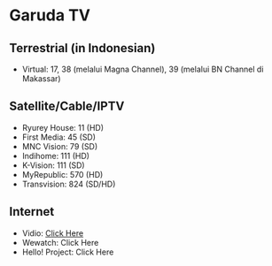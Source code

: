 # Garuda TV
## Terrestrial (in Indonesian)
* Virtual: 17, 38 (melalui Magna Channel), 39 (melalui BN Channel di Makassar)
## Satellite/Cable/IPTV
* Ryurey House: 11 (HD)
* First Media: 45 (SD)
* MNC Vision: 79 (SD)
* Indihome: 111 (HD)
* K-Vision: 111 (SD)
* MyRepublic: 570 (HD)
* Transvision: 824 (SD/HD)
## Internet
* Vidio: [Click Here](https://www.vidio.com/live/18162-garuda-tv)
* Wewatch: Click Here
* Hello! Project: Click Here
